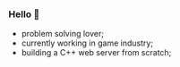###    Hello 👋

- problem solving lover;
- currently working in game industry;
- building a C++ web server from scratch;

